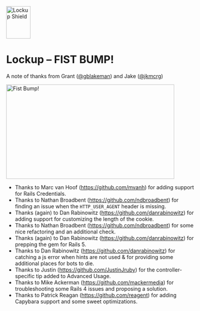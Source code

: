 <img src="http://lockupgem.com/github_host/lockup_mark.png" width="65" height="87" alt="Lockup Shield" />

# Lockup – FIST BUMP!

A note of thanks from Grant ([@gblakeman](http://twitter.com/gblakeman)) and Jake ([@jkmcrg](http://twitter.com/jkmcrg))

<img src="http://lockupgem.com/github_host/adventure_time_fist_bump.gif" width="450" height="253" alt="Fist Bump!" />

* Thanks to Marc van Hoof (https://github.com/mvanh) for adding support for Rails Credentials.
* Thanks to Nathan Broadbent (https://github.com/ndbroadbent) for finding an issue when the `HTTP_USER_AGENT` header is missing.
* Thanks (again) to Dan Rabinowitz (https://github.com/danrabinowitz) for adding support for customizing the length of the cookie.
* Thanks to Nathan Broadbent (https://github.com/ndbroadbent) for some nice refactoring and an additional check.
* Thanks (again) to Dan Rabinowitz (https://github.com/danrabinowitz) for prepping the gem for Rails 5.
* Thanks to Dan Rabinowitz (https://github.com/danrabinowitz) for catching a js error when hints are not used & for providing some additional places for bots to die.
* Thanks to Justin (https://github.com/JustinJruby) for the controller-specific tip added to Advanced Usage.
* Thanks to Mike Ackerman (https://github.com/mackermedia) for troubleshooting some Rails 4 issues and proposing a solution.
* Thanks to Patrick Reagan (https://github.com/reagent) for adding Capybara support and some sweet optimizations.
